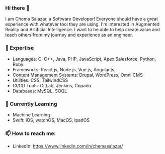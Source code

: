 ### Hi there 👋

I am Chema Salazar, a Software Developer! Everyone should have a great experience with whatever tool they are using. I'm interested in Augmented Reality and Artificial Intelligence. I want to be able to help create value and teach others from my journey and experience as an engineer. 


### 🔭 Expertise

- Languages: C, C++, Java, PHP, JavaScript, Apex Salesforce, Python, Ruby.
- Frameworks: React.js, Node.js, Vue.js, Angular.js
- Content Management Systems: Drupal, WordPress, Omni CMS
- Utilities: CSS, TailwindCSS
- CI/CD Tools: GitLab, Jenkins, Copado
- Databases: MySQL, SOQL


### 🌱 Currently Learning

- Machine Learning
- Swift: iOS, watchOS, MacOS, ipadOS



### 📫 How to reach me:

- LinkedIn: https://www.linkedin.com/in/chemasalazar/
<!-- - GitHub: https://github.com/ChemaSalazar/  -->
<!-- - Email: ChemaSalazar@Outlook.com 
- Twitter: https://twitter.com/CodeWithChema -->

<!--
**ChemaSalazar/ChemaSalazar** is a ✨ _special_ ✨ repository because its `README.md` (this file) appears on your GitHub profile.

Here are some ideas to get you started:

- 🔭 I’m currently working on ...
- 🌱 I’m currently learning ...
- 👯 I’m looking to collaborate on ...
- 🤔 I’m looking for help with ...
- 💬 Ask me about ...
- 📫 How to reach me: ...
- 😄 Pronouns: ...
- ⚡ Fun fact: ...
-->
